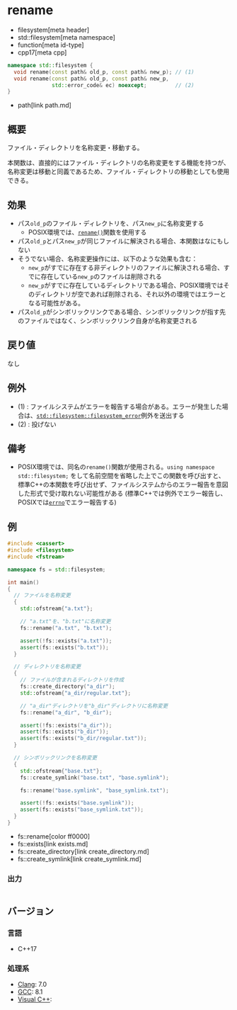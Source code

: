 # rename
* filesystem[meta header]
* std::filesystem[meta namespace]
* function[meta id-type]
* cpp17[meta cpp]

```cpp
namespace std::filesystem {
  void rename(const path& old_p, const path& new_p); // (1)
  void rename(const path& old_p, const path& new_p,
              std::error_code& ec) noexcept;         // (2)
}
```
* path[link path.md]

## 概要
ファイル・ディレクトリを名称変更・移動する。

本関数は、直接的にはファイル・ディレクトリの名称変更をする機能を持つが、名称変更は移動と同義であるため、ファイル・ディレクトリの移動としても使用できる。


## 効果
- パス`old_p`のファイル・ディレクトリを、パス`new_p`に名称変更する
    - POSIX環境では、[`rename()`](https://linuxjm.osdn.jp/html/LDP_man-pages/man2/rename.2.html)関数を使用する
- パス`old_p`とパス`new_p`が同じファイルに解決される場合、本関数はなにもしない
- そうでない場合、名称変更操作には、以下のような効果も含む：
    - `new_p`がすでに存在する非ディレクトリのファイルに解決される場合、すでに存在している`new_p`のファイルは削除される
    - `new_p`がすでに存在しているディレクトリである場合、POSIX環境ではそのディレクトリが空であれば削除される、それ以外の環境ではエラーとなる可能性がある。
- パス`old_p`がシンボリックリンクである場合、シンボリックリンクが指す先のファイルではなく、シンボリックリンク自身が名称変更される


## 戻り値
なし


## 例外
- (1) : ファイルシステムがエラーを報告する場合がある。エラーが発生した場合は、[`std::filesystem::filesystem_error`](filesystem_error.md)例外を送出する
- (2) : 投げない


## 備考
- POSIX環境では、同名の`rename()`関数が使用される。`using namespace std::filesystem;` をして名前空間を省略した上でこの関数を呼び出すと、標準C++の本関数を呼び出せず、ファイルシステムからのエラー報告を意図した形式で受け取れない可能性がある (標準C++では例外でエラー報告し、POSIXでは[`errno`](/reference/cerrno/errno.md)でエラー報告する)


## 例
```cpp example
#include <cassert>
#include <filesystem>
#include <fstream>

namespace fs = std::filesystem;

int main()
{
  // ファイルを名称変更
  {
    std::ofstream{"a.txt"};

    // "a.txt"を、"b.txt"に名称変更
    fs::rename("a.txt", "b.txt");

    assert(!fs::exists("a.txt"));
    assert(fs::exists("b.txt"));
  }

  // ディレクトリを名称変更
  {
    // ファイルが含まれるディレクトリを作成
    fs::create_directory("a_dir");
    std::ofstream{"a_dir/regular.txt"};

    // "a_dir"ディレクトリを"b_dir"ディレクトリに名称変更
    fs::rename("a_dir", "b_dir");

    assert(!fs::exists("a_dir"));
    assert(fs::exists("b_dir"));
    assert(fs::exists("b_dir/regular.txt"));
  }

  // シンボリックリンクを名称変更
  {
    std::ofstream{"base.txt"};
    fs::create_symlink("base.txt", "base.symlink");

    fs::rename("base.symlink", "base_symlink.txt");

    assert(!fs::exists("base.symlink"));
    assert(fs::exists("base_symlink.txt"));
  }
}
```
* fs::rename[color ff0000]
* fs::exists[link exists.md]
* fs::create_directory[link create_directory.md]
* fs::create_symlink[link create_symlink.md]

### 出力
```
```

## バージョン
### 言語
- C++17

### 処理系
- [Clang](/implementation.md#clang): 7.0
- [GCC](/implementation.md#gcc): 8.1
- [Visual C++](/implementation.md#visual_cpp):
